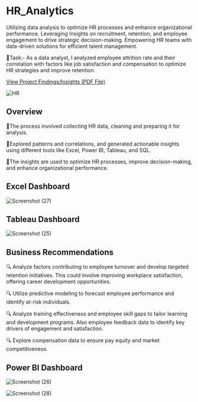 # HR_Analytics
Utilizing data analysis to optimize HR processes and enhance organizational performance. Leveraging insights on recruitment, retention, and employee engagement to drive strategic decision-making. Empowering HR teams with data-driven solutions for efficient talent management.

🎯Task:- As a data analyst, I analyzed employee attrition rate and their correlation with factors like job satisfaction and compensation to optimize HR strategies and improve retention.

[View Project Findings/Insights (PDF File)](https://drive.google.com/file/d/1Z8RBtoz3_dDSfWRuZVqcRDi5eqJbgdnm/view?usp=drive_link)


![HR](https://github.com/shraddhasangave99/HR_Analytics/assets/153710836/3ccef7ac-3fca-4997-82f5-3077a1946c3f)

## Overview

🔹The process involved collecting HR data, cleaning and preparing it for analysis.

🔹Explored patterns and correlations, and generated actionable insights using different tools like Excel, Power BI, Tableau, and SQL.

🔹The insights are used to optimize HR processes, improve decision-making, and enhance organizational performance.
## Excel Dashboard

![Screenshot (27)](https://github.com/shraddhasangave99/HR_Analytics/assets/153710836/0c3d00fe-d815-4c88-b224-75d7382e9f6b)

## Tableau Dashboard

![Screenshot (25)](https://github.com/shraddhasangave99/HR_Analytics/assets/153710836/d27ff4f2-3684-4977-aada-126fd5f10efc)

## Business Recommendations

🔍 Analyze factors contributing to employee turnover and develop targeted retention initiatives. This could involve improving workplace satisfaction, offering career development opportunities.

🔍 Utilize predictive modeling to forecast employee performance and identify at-risk individuals.

🔍 Analyze training effectiveness and employee skill gaps to tailor learning and development programs. Also employee feedback data to identify key drivers of engagement and satisfaction.

🔍 Explore compensation data to ensure pay equity and market competitiveness.

## Power BI Dashboard

![Screenshot (26)](https://github.com/shraddhasangave99/HR_Analytics/assets/153710836/1e96029b-2787-4c07-8c7f-68809b29a3fd)

![Screenshot (28)](https://github.com/shraddhasangave99/HR_Analytics/assets/153710836/f8763cdf-d0fc-4d7a-a34d-726860e439cb)



